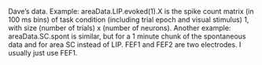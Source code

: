 Dave’s data. Example: areaData.LIP.evoked(1).X is the spike count matrix (in 100 ms bins) of task condition (including trial epoch and visual stimulus) 1, with size (number of trials) x (number of neurons). Another example: areaData.SC.spont is similar, but for a 1 minute chunk of the spontaneous data and for area SC instead of LIP. FEF1 and FEF2 are two electrodes. I usually just use FEF1.

